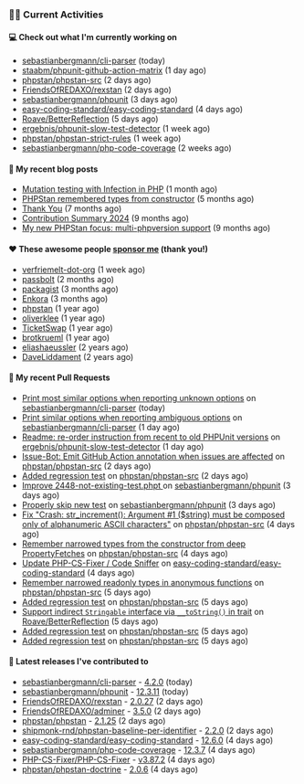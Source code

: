 ### 👨‍💻 Current Activities


#### 💻 Check out what I'm currently working on

- [sebastianbergmann/cli-parser](https://github.com/sebastianbergmann/cli-parser) (today)
- [staabm/phpunit-github-action-matrix](https://github.com/staabm/phpunit-github-action-matrix) (1 day ago)
- [phpstan/phpstan-src](https://github.com/phpstan/phpstan-src) (2 days ago)
- [FriendsOfREDAXO/rexstan](https://github.com/FriendsOfREDAXO/rexstan) (2 days ago)
- [sebastianbergmann/phpunit](https://github.com/sebastianbergmann/phpunit) (3 days ago)
- [easy-coding-standard/easy-coding-standard](https://github.com/easy-coding-standard/easy-coding-standard) (4 days ago)
- [Roave/BetterReflection](https://github.com/Roave/BetterReflection) (5 days ago)
- [ergebnis/phpunit-slow-test-detector](https://github.com/ergebnis/phpunit-slow-test-detector) (1 week ago)
- [phpstan/phpstan-strict-rules](https://github.com/phpstan/phpstan-strict-rules) (1 week ago)
- [sebastianbergmann/php-code-coverage](https://github.com/sebastianbergmann/php-code-coverage) (2 weeks ago)


#### 📜 My recent blog posts

- [Mutation testing with Infection in PHP](https://staabm.github.io/2025/08/01/infection-php-mutation-testing.html) (1 month ago)
- [PHPStan remembered types from constructor](https://staabm.github.io/2025/04/15/phpstan-remember-constructor-types.html) (5 months ago)
- [Thank You](https://staabm.github.io/2025/01/24/thank-you.html) (7 months ago)
- [Contribution Summary 2024](https://staabm.github.io/2024/12/11/contribution-summary-2024.html) (9 months ago)
- [My new PHPStan focus: multi-phpversion support](https://staabm.github.io/2024/11/28/phpstan-php-version-in-scope.html) (9 months ago)


#### ❤️ These awesome people [sponsor me](https://github.com/sponsors/staabm) (thank you!)

- [verfriemelt-dot-org](https://github.com/verfriemelt-dot-org) (1 week ago)
- [passbolt](https://github.com/passbolt) (2 months ago)
- [packagist](https://github.com/packagist) (3 months ago)
- [Enkora](https://github.com/Enkora) (3 months ago)
- [phpstan](https://github.com/phpstan) (1 year ago)
- [oliverklee](https://github.com/oliverklee) (1 year ago)
- [TicketSwap](https://github.com/TicketSwap) (1 year ago)
- [brotkrueml](https://github.com/brotkrueml) (1 year ago)
- [eliashaeussler](https://github.com/eliashaeussler) (2 years ago)
- [DaveLiddament](https://github.com/DaveLiddament) (2 years ago)


#### 🔨 My recent Pull Requests

- [Print most similar options when reporting unknown options](https://github.com/sebastianbergmann/cli-parser/pull/3) on [sebastianbergmann/cli-parser](https://github.com/sebastianbergmann/cli-parser) (today)
- [Print similar options when reporting ambiguous options](https://github.com/sebastianbergmann/cli-parser/pull/2) on [sebastianbergmann/cli-parser](https://github.com/sebastianbergmann/cli-parser) (1 day ago)
- [Readme: re-order instruction from recent to old PHPUnit versions](https://github.com/ergebnis/phpunit-slow-test-detector/pull/722) on [ergebnis/phpunit-slow-test-detector](https://github.com/ergebnis/phpunit-slow-test-detector) (1 day ago)
- [Issue-Bot: Emit GitHub Action annotation when issues are affected](https://github.com/phpstan/phpstan-src/pull/4326) on [phpstan/phpstan-src](https://github.com/phpstan/phpstan-src) (2 days ago)
- [Added regression test](https://github.com/phpstan/phpstan-src/pull/4325) on [phpstan/phpstan-src](https://github.com/phpstan/phpstan-src) (2 days ago)
- [ Improve 2448-not-existing-test.phpt ](https://github.com/sebastianbergmann/phpunit/pull/6360) on [sebastianbergmann/phpunit](https://github.com/sebastianbergmann/phpunit) (3 days ago)
- [Properly skip new test](https://github.com/sebastianbergmann/phpunit/pull/6359) on [sebastianbergmann/phpunit](https://github.com/sebastianbergmann/phpunit) (3 days ago)
- [Fix &#34;Crash: str_increment(): Argument #1 ($string) must be composed only of alphanumeric ASCII characters&#34;](https://github.com/phpstan/phpstan-src/pull/4316) on [phpstan/phpstan-src](https://github.com/phpstan/phpstan-src) (4 days ago)
- [Remember narrowed types from the constructor from deep PropertyFetches](https://github.com/phpstan/phpstan-src/pull/4315) on [phpstan/phpstan-src](https://github.com/phpstan/phpstan-src) (4 days ago)
- [Update PHP-CS-Fixer / Code Sniffer](https://github.com/easy-coding-standard/easy-coding-standard/pull/298) on [easy-coding-standard/easy-coding-standard](https://github.com/easy-coding-standard/easy-coding-standard) (4 days ago)
- [Remember narrowed readonly types in anonymous functions](https://github.com/phpstan/phpstan-src/pull/4313) on [phpstan/phpstan-src](https://github.com/phpstan/phpstan-src) (5 days ago)
- [Added regression test](https://github.com/phpstan/phpstan-src/pull/4310) on [phpstan/phpstan-src](https://github.com/phpstan/phpstan-src) (5 days ago)
- [Support indirect `Stringable` interface via `__toString()` in trait](https://github.com/Roave/BetterReflection/pull/1524) on [Roave/BetterReflection](https://github.com/Roave/BetterReflection) (5 days ago)
- [Added regression test](https://github.com/phpstan/phpstan-src/pull/4308) on [phpstan/phpstan-src](https://github.com/phpstan/phpstan-src) (5 days ago)
- [Added regression test](https://github.com/phpstan/phpstan-src/pull/4307) on [phpstan/phpstan-src](https://github.com/phpstan/phpstan-src) (5 days ago)


#### 🔭 Latest releases I've contributed to

- [sebastianbergmann/cli-parser](https://github.com/sebastianbergmann/cli-parser) - [4.2.0](https://github.com/sebastianbergmann/cli-parser/releases/tag/4.2.0) (today)
- [sebastianbergmann/phpunit](https://github.com/sebastianbergmann/phpunit) - [12.3.11](https://github.com/sebastianbergmann/phpunit/releases/tag/12.3.11) (today)
- [FriendsOfREDAXO/rexstan](https://github.com/FriendsOfREDAXO/rexstan) - [2.0.27](https://github.com/FriendsOfREDAXO/rexstan/releases/tag/2.0.27) (2 days ago)
- [FriendsOfREDAXO/adminer](https://github.com/FriendsOfREDAXO/adminer) - [3.5.0](https://github.com/FriendsOfREDAXO/adminer/releases/tag/3.5.0) (2 days ago)
- [phpstan/phpstan](https://github.com/phpstan/phpstan) - [2.1.25](https://github.com/phpstan/phpstan/releases/tag/2.1.25) (2 days ago)
- [shipmonk-rnd/phpstan-baseline-per-identifier](https://github.com/shipmonk-rnd/phpstan-baseline-per-identifier) - [2.2.0](https://github.com/shipmonk-rnd/phpstan-baseline-per-identifier/releases/tag/2.2.0) (2 days ago)
- [easy-coding-standard/easy-coding-standard](https://github.com/easy-coding-standard/easy-coding-standard) - [12.6.0](https://github.com/easy-coding-standard/easy-coding-standard/releases/tag/12.6.0) (4 days ago)
- [sebastianbergmann/php-code-coverage](https://github.com/sebastianbergmann/php-code-coverage) - [12.3.7](https://github.com/sebastianbergmann/php-code-coverage/releases/tag/12.3.7) (4 days ago)
- [PHP-CS-Fixer/PHP-CS-Fixer](https://github.com/PHP-CS-Fixer/PHP-CS-Fixer) - [v3.87.2](https://github.com/PHP-CS-Fixer/PHP-CS-Fixer/releases/tag/v3.87.2) (4 days ago)
- [phpstan/phpstan-doctrine](https://github.com/phpstan/phpstan-doctrine) - [2.0.6](https://github.com/phpstan/phpstan-doctrine/releases/tag/2.0.6) (4 days ago)
